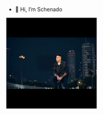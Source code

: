 - 👋 Hi, I’m Schenado

![Design & Development](https://github.com/AzileNyamende/AzileNyamende/blob/main/readme.gif)





